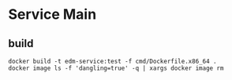 # Service Main

## build

```shell
docker build -t edm-service:test -f cmd/Dockerfile.x86_64 .
docker image ls -f 'dangling=true' -q | xargs docker image rm
```
